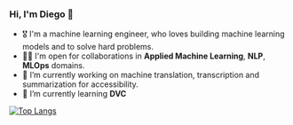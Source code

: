 ### Hi, I'm Diego 👋

- 🎖 I'm a machine learning engineer, who loves building machine learning models and to solve hard problems.
- 🤝🏻 I'm open for collaborations in **Applied Machine Learning**, **NLP**, **MLOps** domains.
- 🔭 I’m currently working on machine translation, transcription and summarization for accessibility.  
- 🌱 I’m currently learning **DVC**


[![Top Langs](https://github-readme-stats.vercel.app/api/top-langs/?username=diegoramonbs)](https://github.com/anuraghazra/github-readme-stats)
